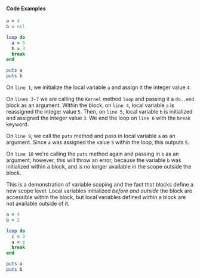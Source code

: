 #### Code Examples

```ruby
a = 4
b = nil

loop do
  a = 5
  b = 3
  break
end

puts a
puts b
```

On `line 1`, we initialize the local variable `a` and assign it the integer value `4`. 

On `lines 3-7` we are calling the `Kernel` method `loop` and passing it a `do..end` block as an argument. Within the block, on `line 4`, local variable `a` is reassigned the integer value `5`. Then, on `line 5`, local variable `b` is initialized and assigned the integer value `3`. We end the loop on `line 6` with the `break` keyword.

On `line 9`, we call the `puts` method and pass in local variable `a` as an argument. Since `a` was assigned the value `5` within the loop, this outputs `5`.

On `line 10` we're calling the `puts` method again and passing in `b` as an argument; however, this will throw an error, because the variable `b` was initialized within a block, and is no longer available in the scope outside the block.

This is a demonstration of variable scoping and the fact that blocks define a new scope level. Local variables initialized *before and outside* the block are accessible within the block, but local variables defined *within* a block are not available outside of it.



```ruby
a = 4
b = 2

loop do
  c = 3
  a = c
  break
end

puts a
puts b
```